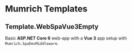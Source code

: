 # Mumrich Templates

## Template.WebSpaVue3Empty

Basic **ASP.NET Core 6** web-app with a **Vue 3** app setup with `Mumrich.SpaDevMiddleware`.
